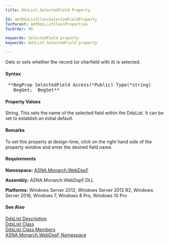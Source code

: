 ```yaml
---
title: DdsList.SelectedField Property

Id: amfDdsListClassSelectedFieldProperty
TocParent: amfDdsListClassProperties
TocOrder: 90

keywords: SelectedField property
keywords: DdsList.SelectedField property

---
```


Gets or sets whether the record (or charfield with it) is selected.

#### Syntax
<pre class="prettyprint"> **BegProp SelectedField Access(*Public) Type(*string)
   BegGet;  BegSet** </pre>

#### Property Values
String. This sets the name of the selected field within the DdsList. It can be set to establish an initial default.

#### Remarks
To set this property at design-time, click on the right hand side of the property window and enter the desired field name.

#### Requirements
**Namespace:** [ASNA.Monarch.WebDspF](amfWebDspFNamespace.html)

**Assembly:** ASNA.Monarch.WebDspF.DLL

**Platforms:** Windows Server 2012, Windows Server 2012 R2, Windows Server 2016, Windows 7, Windows 8 Pro, Windows 10 Pro

#### See Also
[DdsList Description](amfUnderstandingLists.html)<br /> [ DdsList Class](amfDdsListClass.html) <br /> [ DdsList Class Members](amfDdsListClassMembers.html) <br /> [ ASNA.Monarch.WebDspF Namespace](amfWebDspFNamespace.html) 
